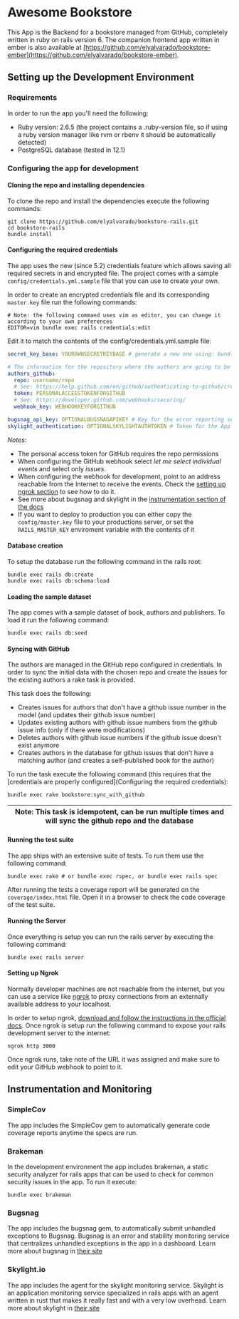# Awesome Bookstore

This App is the Backend for a bookstore managed from GitHub, completely written in ruby on rails version 6.
The companion frontend app written in ember is also available at
[https://github.com/elyalvarado/bookstore-ember](https://github.com/elyalvarado/bookstore-ember).

## Setting up the Development Environment

### Requirements
In order to run the app you'll need the following:

* Ruby version: 2.6.5 (the project contains a .ruby-version file, so if using a ruby version manager like rvm or rbenv 
  it should be automatically detected)
* PostgreSQL database (tested in 12.1)

### Configuring the app for development

#### Cloning the repo and installing dependencies
To clone the repo and install the dependencies execute the following commands:

```shell script
git clone https://github.com/elyalvarado/bookstore-rails.git
cd bookstore-rails
bundle install
```

#### Configuring the required credentials
The app uses the new (since 5.2) credentials feature which allows saving all required secrets in and encrypted file.
The project comes with a sample `config/credentials.yml.sample` file that you can use to create your own.

In order to create an encrypted credentials file and its corresponding `master.key` file run the following commands:
```shell script
# Note: the following command uses vim as editor, you can change it according to your own preferences
EDITOR=vim bundle exec rails credentials:edit
```

Edit it to match the contents of the config/credentials.yml.sample file:
```yaml
secret_key_base: YOUROWNSECRETKEYBASE # generate a new one using: bundle exec rails secret

# The information for the repository where the authors are going to be managed
authors_github:
  repo: username/repo
  # See: https://help.github.com/en/github/authenticating-to-github/creating-a-personal-access-token-for-the-command-line
  token: PERSONALACCESSTOKENFORGITHUB 
  # See: https://developer.github.com/webhooks/securing/
  webhook_key: WEBHOOKKEYFORGITHUB 

bugsnag_api_key: OPTIONALBUGSNAGAPIKEY # Key for the error reporting service: https://bugsnag.com
skylight_authentication: OPTIONALSKYLIGHTAUTHTOKEN # Token for the App Monitoring Service: https://skylight.io
```

*Notes:*
* The personal access token for GitHub requires the repo permissions
* When configuring the GitHub webhook select *let me select individual events* and select only *issues*.
* When configuring the webhook for development, point to an address reachable from the Internet to receive the events. 
  Check the [setting up ngrok section](#setting-up-ngrok) to see how to do it.
* See more about bugsnag and skylight in the [instrumentation section of the docs](#instrumentation-and-monitoring)
* If you want to deploy to production you can either copy the `config/master.key` file to your productions server, or set 
  the `RAILS_MASTER_KEY` enviroment variable with the contents of it

#### Database creation

To setup the database run the following command in the rails root:

```shell script
bundle exec rails db:create
bundle exec rails db:schema:load
```

#### Loading the sample dataset
The app comes with a sample dataset of book, authors and publishers. To load it run the following command:

```shell script
bundle exec rails db:seed
```

#### Syncing with GitHub
The authors are managed in the GitHub repo configured in credentials. In order to sync the initial data with the chosen
repo and create the issues for the existing authors a rake task is provided.

This task does the following:
- Creates issues for authors that don't have a github issue number in the model (and updates their github issue number)
- Updates existing authors with github issue numbers from the github issue info (only if there were modifications)
- Deletes authors with github issue numbers if the github issue doesn't exist anymore
- Creates authors in the database for github issues that don't have a matching author (and creates a self-published book for the author)

To run the task execute the following command (this requires that the 
[credentials are properly configured](Configuring the required credentials):

```shell script
bundle exec rake bookstore:sync_with_github
```

|Note: This task is idempotent, can be run multiple times and will sync the github repo and the database|
|---|

#### Running the test suite
The app ships with an extensive suite of tests. To run them use the following command:

```shell script
bundle exec rake # or bundle exec rspec, or bundle exec rails spec
```

After running the tests a coverage report will be generated on the `coverage/index.html` file. Open it in a browser to 
check the code coverage of the test suite.

#### Running the Server
Once everything is setup you can run the rails server by executing the following command:
```shell script
bundle exec rails server
```

#### Setting up Ngrok
Normally developer machines are not reachable from the internet, but you can use a service like [ngrok](https://ngrok.com)
to proxy connections from an externally available address to your localhost.

In order to setup ngrok, [download and follow the instructions in the official docs](https://ngrok.com/download). Once 
ngrok is setup run the following command to expose your rails development server to the internet:

```shell script
ngrok http 3000
```

Once ngrok runs, take note of the URL it was assigned and make sure to edit your GitHub webhook to point to it.

## Instrumentation and Monitoring

### SimpleCov
The app includes the SimpleCov gem to automatically generate code coverage reports anytime the specs are run.

### Brakeman
In the development environment the app includes brakeman, a static security analyzer for rails apps that can be used
to check for common security issues in the app. To run it execute:

```shell script
bundle exec brakeman
```

### Bugsnag
The app includes the bugsnag gem, to automatically submit unhandled exceptions to Bugsnag. Bugsnag is an error and 
stability monitoring service that centralizes unhandled exceptions in the app in a dashboard. Learn more about bugsnag 
in [their site](https://bugsnag.com)

### Skylight.io
The app includes the agent for the skylight monitoring service. Skylight is an application monitoring service specialized 
in rails apps with an agent written in rust that makes it really fast and with a very low overhead. Learn more about 
skylight in [their site](https://skylight.io)

